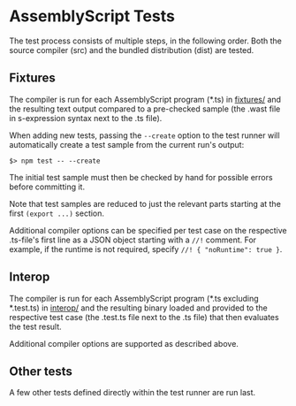 AssemblyScript Tests
====================

The test process consists of multiple steps, in the following order. Both the source compiler (src) and the bundled distribution (dist) are tested.

Fixtures
--------

The compiler is run for each AssemblyScript program (*.ts) in [fixtures/](./fixtures) and the resulting text output compared to a pre-checked sample (the .wast file in s-expression syntax next to the .ts file).

When adding new tests, passing the `--create` option to the test runner will automatically create a test sample from the current run's output:

```
$> npm test -- --create
```

The initial test sample must then be checked by hand for possible errors before committing it.

Note that test samples are reduced to just the relevant parts starting at the first `(export ...)` section.

Additional compiler options can be specified per test case on the respective .ts-file's first line as a JSON object starting with a `//!` comment. For example, if the runtime is not required, specify `//! { "noRuntime": true }`.

Interop
-------

The compiler is run for each AssemblyScript program (*.ts excluding *.test.ts) in [interop/](./interop) and the resulting binary loaded and provided to the respective test case (the .test.ts file next to the .ts file) that then evaluates the test result.

Additional compiler options are supported as described above.

Other tests
-----------

A few other tests defined directly within the test runner are run last.
